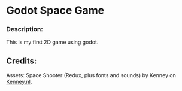 # Godot Space Game

### Description:

This is my first 2D game using godot.

## Credits:

Assets: Space Shooter (Redux, plus fonts and sounds) by Kenney
on [Kenney.nl](www.kenney.nl).
